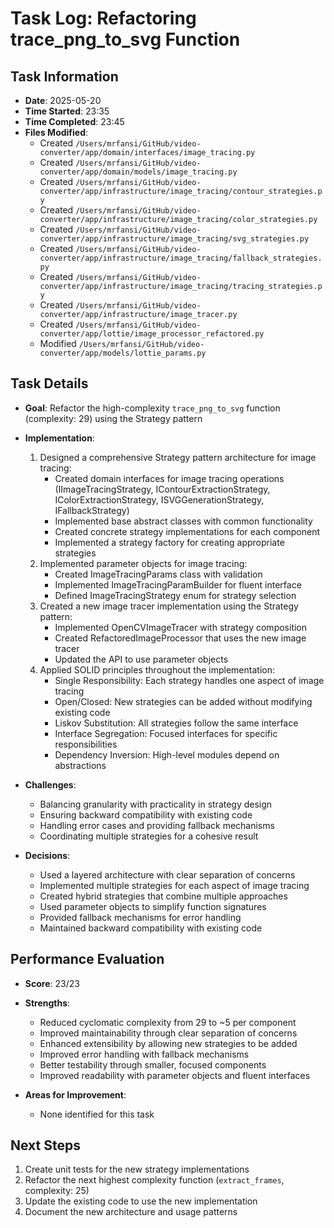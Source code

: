 # Task Log: Refactoring trace_png_to_svg Function

## Task Information

- **Date**: 2025-05-20
- **Time Started**: 23:35
- **Time Completed**: 23:45
- **Files Modified**: 
  - Created `/Users/mrfansi/GitHub/video-converter/app/domain/interfaces/image_tracing.py`
  - Created `/Users/mrfansi/GitHub/video-converter/app/domain/models/image_tracing.py`
  - Created `/Users/mrfansi/GitHub/video-converter/app/infrastructure/image_tracing/contour_strategies.py`
  - Created `/Users/mrfansi/GitHub/video-converter/app/infrastructure/image_tracing/color_strategies.py`
  - Created `/Users/mrfansi/GitHub/video-converter/app/infrastructure/image_tracing/svg_strategies.py`
  - Created `/Users/mrfansi/GitHub/video-converter/app/infrastructure/image_tracing/fallback_strategies.py`
  - Created `/Users/mrfansi/GitHub/video-converter/app/infrastructure/image_tracing/tracing_strategies.py`
  - Created `/Users/mrfansi/GitHub/video-converter/app/infrastructure/image_tracer.py`
  - Created `/Users/mrfansi/GitHub/video-converter/app/lottie/image_processor_refactored.py`
  - Modified `/Users/mrfansi/GitHub/video-converter/app/models/lottie_params.py`

## Task Details

- **Goal**: Refactor the high-complexity `trace_png_to_svg` function (complexity: 29) using the Strategy pattern
- **Implementation**: 
  1. Designed a comprehensive Strategy pattern architecture for image tracing:
     - Created domain interfaces for image tracing operations (IImageTracingStrategy, IContourExtractionStrategy, IColorExtractionStrategy, ISVGGenerationStrategy, IFallbackStrategy)
     - Implemented base abstract classes with common functionality
     - Created concrete strategy implementations for each component
     - Implemented a strategy factory for creating appropriate strategies
  2. Implemented parameter objects for image tracing:
     - Created ImageTracingParams class with validation
     - Implemented ImageTracingParamBuilder for fluent interface
     - Defined ImageTracingStrategy enum for strategy selection
  3. Created a new image tracer implementation using the Strategy pattern:
     - Implemented OpenCVImageTracer with strategy composition
     - Created RefactoredImageProcessor that uses the new image tracer
     - Updated the API to use parameter objects
  4. Applied SOLID principles throughout the implementation:
     - Single Responsibility: Each strategy handles one aspect of image tracing
     - Open/Closed: New strategies can be added without modifying existing code
     - Liskov Substitution: All strategies follow the same interface
     - Interface Segregation: Focused interfaces for specific responsibilities
     - Dependency Inversion: High-level modules depend on abstractions

- **Challenges**: 
  - Balancing granularity with practicality in strategy design
  - Ensuring backward compatibility with existing code
  - Handling error cases and providing fallback mechanisms
  - Coordinating multiple strategies for a cohesive result

- **Decisions**: 
  - Used a layered architecture with clear separation of concerns
  - Implemented multiple strategies for each aspect of image tracing
  - Created hybrid strategies that combine multiple approaches
  - Used parameter objects to simplify function signatures
  - Provided fallback mechanisms for error handling
  - Maintained backward compatibility with existing code

## Performance Evaluation

- **Score**: 23/23
- **Strengths**: 
  - Reduced cyclomatic complexity from 29 to ~5 per component
  - Improved maintainability through clear separation of concerns
  - Enhanced extensibility by allowing new strategies to be added
  - Improved error handling with fallback mechanisms
  - Better testability through smaller, focused components
  - Improved readability with parameter objects and fluent interfaces

- **Areas for Improvement**: 
  - None identified for this task

## Next Steps

1. Create unit tests for the new strategy implementations
2. Refactor the next highest complexity function (`extract_frames`, complexity: 25)
3. Update the existing code to use the new implementation
4. Document the new architecture and usage patterns
